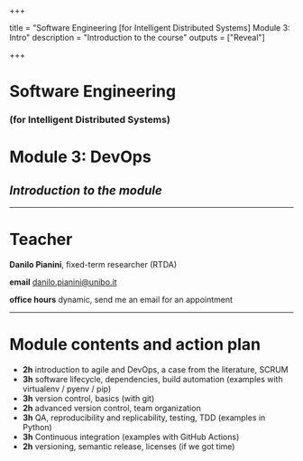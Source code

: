  
+++

title = "Software Engineering [for Intelligent Distributed Systems] Module 3: Intro"
description = "Introduction to the course"
outputs = ["Reveal"]

+++

# Software Engineering
### **(for Intelligent Distributed Systems)**
# Module 3: DevOps

## *Introduction to the module*

---

# Teacher

**Danilo Pianini**, fixed-term researcher (RTDA)

**email** [danilo.pianini@unibo.it](mailto:danilo.pianini@unibo.it)

**office hours** dynamic, send me an email for an appointment

---

# Module contents and action plan

* **2h** introduction to agile and DevOps, a case from the literature, SCRUM
* **3h** software lifecycle, dependencies, build automation (examples with virtualenv / pyenv / pip)
* **3h** version control, basics (with git)
* **2h** advanced version control, team organization
* **3h** QA, reproducibility and replicability, testing, TDD (examples in Python)
* **3h** Continuous integration (examples with GitHub Actions)
* **2h** versioning, semantic release, licenses (if we got time)
